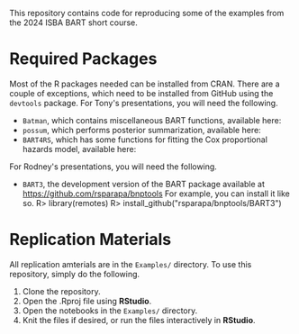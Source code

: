 This repository contains code for reproducing some of the examples from the
2024 ISBA BART short course.

# Required Packages

Most of the R packages needed can be installed from CRAN. There are a couple
of exceptions, which need to be installed from GitHub using the `devtools`
package. For Tony's presentations, you will need the following.

- `Batman`, which contains miscellaneous BART functions, available here:
- `possum`, which performs posterior summarization, available here:
- `BART4RS`, which has some functions for fitting the Cox proportional hazards
   model, available here:
   
For Rodney's presentations, you will need the following.
- `BART3`, the development version of the BART package available at
https://github.com/rsparapa/bnptools
For example, you can install it like so.
R> library(remotes)
R> install_github("rsparapa/bnptools/BART3")

# Replication Materials

All replication amterials are in the `Examples/` directory. To use this
repository, simply do the following.

1. Clone the repository.
2. Open the .Rproj file using **RStudio**.
3. Open the notebooks in the `Examples/` directory.
4. Knit the files if desired, or run the files interactively in **RStudio**.
